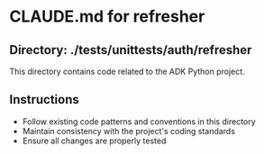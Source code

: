 # CLAUDE.md for refresher

## Directory: ./tests/unittests/auth/refresher

This directory contains code related to the ADK Python project.

## Instructions
- Follow existing code patterns and conventions in this directory
- Maintain consistency with the project's coding standards
- Ensure all changes are properly tested
